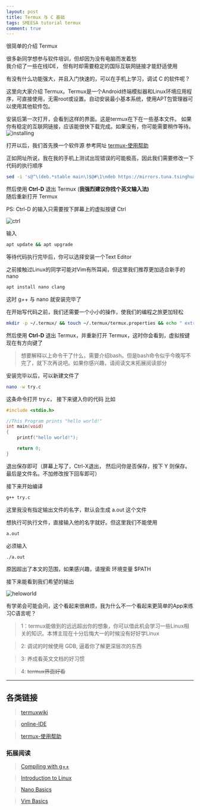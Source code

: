 ```yaml
---
layout: post
title: Termux 与 C 基础
tags: SMEESA tutorial termux
comment: true
---
```


很简单的介绍 Termux 

很多新同学想参与软件培训，但却因为没有电脑而发着愁  
我介绍了一些在线IDE， 但有时却需要稳定的国际互联网链接才能舒适使用

有没有什么功能强大，并且入门快速的，可以在手机上学习，调试 C 的软件呢？

这里向大家介绍 Termux。Termux是一个Android终端模拟器和Linux环境应用程序，可直接使用，无需root或设置。自动安装最小基本系统，使用APT包管理器可以使用其他软件包。


安装后第一次打开，会看到这样的界面。这是termux在下在一些基本文件。
如果你有稳定的互联网链接，应该能很快下载完成。如果没有，你可能需要稍作等待。
![installing](/asset/images/2019-09/termux-and-c-basics/installing.jpg)

打开以后，我们首先换一个软件源 参考网址 [termux-使用帮助](https://mirror.tuna.tsinghua.edu.cn/help/termux/) 

正如网址所说，我在我的手机上测试出现错误的可能极高，因此我们需要修改一下代码的执行顺序

```bash
sed -i 's@^\(deb.*stable main\)$@#\1\ndeb https://mirrors.tuna.tsinghua.edu.cn/termux stable main@' $PREFIX/etc/apt/sources.list
```

然后使用 **Ctrl-D** 退出 Termux  (**我强烈建议你找个英文输入法)**  
随后重新打开 Termux

PS: Ctrl-D 的输入只需要按下屏幕上的虚拟按键 Ctrl

![ctrl](/asset/images/2019-09/termux-and-c-basics/ctrl.jpg)

输入
```bash
apt update && apt upgrade
```
等待代码执行完毕后，你可以选择安装一个Text Editor

之前接触过Linux的同学可能对Vim有所耳闻，但这里我们推荐更加适合新手的nano
```bash
apt install nano clang
```

这时 g++ 与 nano 就安装完毕了

在开始写代码之前，我们还需要一个小小的操作，使我们的编程之旅更加轻松
```bash
mkdir -p ~/.termux/ && touch ~/.termux/termux.properties && echo " extra-keys = [ ['ESC','|','/','HOME','UP','END','PGUP','DEL'],  ['TAB','CTRL','ALT','LEFT','DOWN','RIGHT','PGDN','BKSP'] ]"  >> ~/.termux/termux.properties
```

然后使用 **Ctrl-D** 退出 Termux，并重新打开 Termux，这时你会看到，虚拟按键现在有方向键了

> 想要解释以上命令干了什么，需要介绍bash。但是bash命令似乎今晚写不完了，就下次再说吧。如果你感兴趣，请阅读文末拓展阅读部分


安装完毕以后，可以新建文件了

```bash
nano -w try.c
```
这条命令打开 try.c， 接下来键入你的代码
比如
```C++
#include <stdio.h>

//This Program prints "hello world!"
int main(void)
{
    printf("hello world!");

    return 0;
}

```

退出保存即可（屏幕上写了，Ctrl-X退出， 然后问你是否保存，按下 Y 则保存。最后是文件名。不加修改按下回车即可）

接下来开始编译
```bash
g++ try.c
```

这里我没有指定输出文件的名字，默认会生成 a.out 这个文件

想执行可执行文件，直接输入他的名字就好。但这里我们不能使用
```bash
a.out
```
必须输入

```bash
./a.out
```

原因超出了本文的范围，如果感兴趣，请搜索 环境变量 $PATH


接下来能看到我们希望的输出

![heloworld](/asset/images/2019-09/termux-and-c-basics/helloworld.jpg)


有学弟会可能会问，这个看起来很麻烦，我为什么不一个看起来更简单的App来练习C语言呢？
> 1：termux能做到的远远超出你的想象，你可以借此机会学习一些Linux相关的知识。本博主现在十分后悔大一的时候没有好好学Linux

> 2: 调试的时候使用 GDB, 逼着你了解更深层次的东西 

> 3: 养成看英文文档的好习惯

> 4: ~~termux界面好看~~

---


## 各类链接

> [termuxwiki](https://wiki.termux.com/wiki/Main_Page)

> [online-IDE](https://www.onlinegdb.com/online_c_compiler)

> [termux-使用帮助](https://mirror.tuna.tsinghua.edu.cn/help/termux/)

### 拓展阅读

> [Compiling with g++](https://www.geeksforgeeks.org/compiling-with-g-plus-plus/)


> [Introduction to Linux](https://www.tldp.org/LDP/intro-linux/html/)


> [Nano Basics](https://wiki.gentoo.org/wiki/Nano/Basics_Guide)

> [Vim Basics](https://www.openvim.com)



